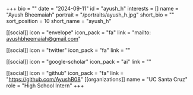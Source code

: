 +++
bio = "" 
date = "2024-09-11" 
id = "ayush_h" 
interests = [] 
name = "Ayush Bheemaiah" 
portrait = "/portraits/ayush_h.jpg" 
short_bio = "" 
sort_position = 10
 short_name = "ayush_h" 

[[social]] 
    icon = "envelope" 
    icon_pack = "fa" 
    link = "mailto: ayushbheemaiah@gmail.com"

 [[social]] 
    icon = "twitter" 
    icon_pack = "fa" 
    link = "" 

[[social]] 
    icon = "google-scholar" 
    icon_pack = "ai" 
    link = "" 

[[social]] 
    icon = "github" 
    icon_pack = "fa" 
    link = "https://github.com/AyushB08" 
[[organizations]] 
     name = "UC Santa Cruz" 
      role = "High School Intern" 
+++